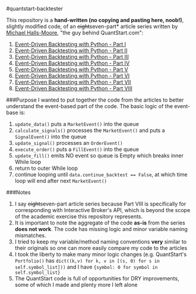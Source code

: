 #quantstart-backtester

This repository is a **hand-written (no copying and pasting here, noob!)**, slightly modified code, of an ~~eight~~seven-part* article series written by [Michael Halls-Moore](http://www.quantstart.com/about-mike/), "the guy behind QuantStart.com":

1. [Event-Driven Backtesting with Python - Part I](http://www.quantstart.com/articles/Event-Driven-Backtesting-with-Python-Part-I)
2. [Event-Driven Backtesting with Python - Part II](http://www.quantstart.com/articles/Event-Driven-Backtesting-with-Python-Part-II)
3. [Event-Driven Backtesting with Python - Part III](http://www.quantstart.com/articles/Event-Driven-Backtesting-with-Python-Part-III)
4. [Event-Driven Backtesting with Python - Part IV](http://www.quantstart.com/articles/Event-Driven-Backtesting-with-Python-Part-IV)
5. [Event-Driven Backtesting with Python - Part V](http://www.quantstart.com/articles/Event-Driven-Backtesting-with-Python-Part-V)
6. [Event-Driven Backtesting with Python - Part VI](http://www.quantstart.com/articles/Event-Driven-Backtesting-with-Python-Part-VI)
7. [Event-Driven Backtesting with Python - Part VII](http://www.quantstart.com/articles/Event-Driven-Backtesting-with-Python-Part-VII)
8. [Event-Driven Backtesting with Python - Part VIII](http://www.quantstart.com/articles/Event-Driven-Backtesting-with-Python-Part-VIII)

###Purpose
I wanted to put together the code from the articles to better understand the event-based part of the code. The basic logic of the event-base is:

1. `update_data()` puts a `MarketEvent()` into the queue
2. `calculate_signals()` processes the `MarketEvent()` and puts a `SignalEvent()` into the queue
3. `update_signal()` processes an `OrderEvent()`
4. `execute_order()` puts a `FillEvent()` into the queue
5. `update_fill()` emits NO event so queue is Empty which breaks inner While loop
6. return to outer While loop
7. continue looping until `data.continue_backtest == False`, at which time loop will end after next `MarketEvent()`

###Notes
1. I say ~~eight~~seven-part article series because Part VIII is specifically for corresponding with Interactive Broker's API, which is beyond the scope of the academic exercise this repository represents.
2. It is important to note the aggregate of the code **as-is** from the series **does not work**. The code has missing logic and minor variable naming mismatches.
3. I tried to keep my variable/method naming conventions **very** similar to their originals so one can more easily compare my code to the articles
4. I took the liberty to make many minor logic changes (e.g. QuantStart's `Portfolio()` has `dict((k,v) for k, v in [(s, 0) for s in self.symbol_list]))` and I have `{symbol: 0 for symbol in self.symbol_list}`
5. The QuantStart code is full of opportunities for DRY improvements, some of which I made and plenty more I left alone
